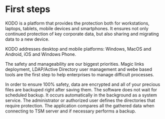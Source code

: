 # First steps

KODO is a platform that provides the protection both for workstations, laptops, tablets, mobile devices and smartphones. It ensures not only continued protection of key corporate data, but also sharing and migrating data to a new device.

KODO addresses desktop and mobile platforms: Windows, MacOS and Android, iOS and Windows Phone.

The safety and manageability are our biggest priorities. Magic links deployment, LDAP/Active Directory user management and webe based tools are the first step to help enterprises to manage difficult processes.

In order to ensure 100% safety, data are encrypted and all of your precious files are backuped right after saving them. The software does not wait for scheduled backup. It occurs automatically in the background as a system service. The administrator or authorized user defines the directories that require protection. The application compares all the gathered data when connecting to TSM server and if necessary performs a backup.

